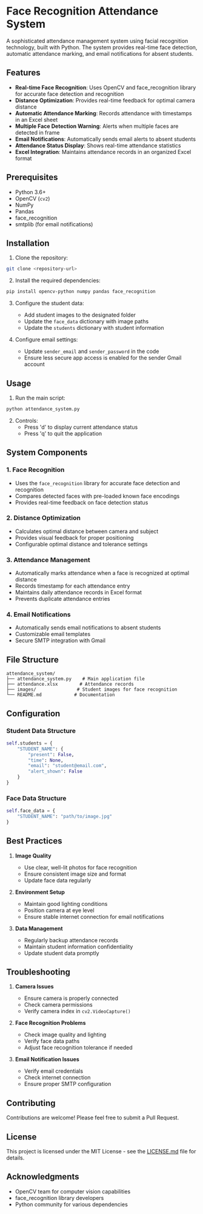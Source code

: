 # Face Recognition Attendance System

A sophisticated attendance management system using facial recognition technology, built with Python. The system provides real-time face detection, automatic attendance marking, and email notifications for absent students.

## Features

- **Real-time Face Recognition**: Uses OpenCV and face_recognition library for accurate face detection and recognition
- **Distance Optimization**: Provides real-time feedback for optimal camera distance
- **Automatic Attendance Marking**: Records attendance with timestamps in an Excel sheet
- **Multiple Face Detection Warning**: Alerts when multiple faces are detected in frame
- **Email Notifications**: Automatically sends email alerts to absent students
- **Attendance Status Display**: Shows real-time attendance statistics
- **Excel Integration**: Maintains attendance records in an organized Excel format

## Prerequisites

- Python 3.6+
- OpenCV (`cv2`)
- NumPy
- Pandas
- face_recognition
- smtplib (for email notifications)

## Installation

1. Clone the repository:
```bash
git clone <repository-url>
```

2. Install the required dependencies:
```bash
pip install opencv-python numpy pandas face_recognition
```

3. Configure the student data:
   - Add student images to the designated folder
   - Update the `face_data` dictionary with image paths
   - Update the `students` dictionary with student information

4. Configure email settings:
   - Update `sender_email` and `sender_password` in the code
   - Ensure less secure app access is enabled for the sender Gmail account

## Usage

1. Run the main script:
```bash
python attendance_system.py
```

2. Controls:
   - Press 'd' to display current attendance status
   - Press 'q' to quit the application

## System Components

### 1. Face Recognition
- Uses the `face_recognition` library for accurate face detection and recognition
- Compares detected faces with pre-loaded known face encodings
- Provides real-time feedback on face detection status

### 2. Distance Optimization
- Calculates optimal distance between camera and subject
- Provides visual feedback for proper positioning
- Configurable optimal distance and tolerance settings

### 3. Attendance Management
- Automatically marks attendance when a face is recognized at optimal distance
- Records timestamp for each attendance entry
- Maintains daily attendance records in Excel format
- Prevents duplicate attendance entries

### 4. Email Notifications
- Automatically sends email notifications to absent students
- Customizable email templates
- Secure SMTP integration with Gmail

## File Structure

```
attendance_system/
├── attendance_system.py    # Main application file
├── attendance.xlsx        # Attendance records
├── images/               # Student images for face recognition
└── README.md            # Documentation
```

## Configuration

### Student Data Structure
```python
self.students = {
    "STUDENT_NAME": {
        "present": False,
        "time": None,
        "email": "student@email.com",
        "alert_shown": False
    }
}
```

### Face Data Structure
```python
self.face_data = {
    "STUDENT_NAME": "path/to/image.jpg"
}
```

## Best Practices

1. **Image Quality**
   - Use clear, well-lit photos for face recognition
   - Ensure consistent image size and format
   - Update face data regularly

2. **Environment Setup**
   - Maintain good lighting conditions
   - Position camera at eye level
   - Ensure stable internet connection for email notifications

3. **Data Management**
   - Regularly backup attendance records
   - Maintain student information confidentiality
   - Update student data promptly

## Troubleshooting

1. **Camera Issues**
   - Ensure camera is properly connected
   - Check camera permissions
   - Verify camera index in `cv2.VideoCapture()`

2. **Face Recognition Problems**
   - Check image quality and lighting
   - Verify face data paths
   - Adjust face recognition tolerance if needed

3. **Email Notification Issues**
   - Verify email credentials
   - Check internet connection
   - Ensure proper SMTP configuration

## Contributing

Contributions are welcome! Please feel free to submit a Pull Request.

## License

This project is licensed under the MIT License - see the [LICENSE.md](LICENSE.md) file for details.

## Acknowledgments

- OpenCV team for computer vision capabilities
- face_recognition library developers
- Python community for various dependencies
